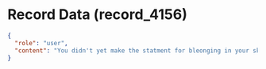 # Record Data (record_4156)

```json
{
  "role": "user",
  "content": "You didn't yet make the statment for bleonging in your skin in comofortable clothes? do it only at home? all this extra is not really comfortale right? \n"
}
```
